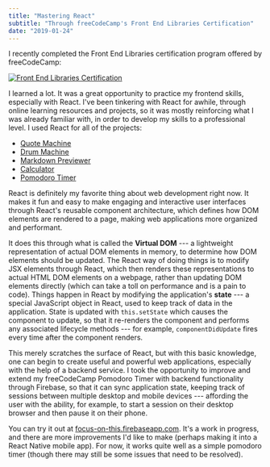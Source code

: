 ```yaml
---
title: "Mastering React"
subtitle: "Through freeCodeCamp's Front End Libraries Certification"
date: "2019-01-24"
---
```


I recently completed the Front End Libraries certification program offered by freeCodeCamp:

[![Front End Libraries Certification](/fcc-frontend-libraries-cert.png)](https://www.freecodecamp.org/certification/tmshkr/front-end-libraries)

I learned a lot. It was a great opportunity to practice my frontend skills, especially with React. I've been tinkering with React for awhile, through online learning resources and projects, so it was mostly reinforcing what I was already familiar with, in order to develop my skills to a professional level. I used React for all of the projects:

- [Quote Machine](https://codepen.io/tmshkr/full/XoZzvR)
- [Drum Machine](https://codepen.io/tmshkr/full/WLzBNG)
- [Markdown Previewer](https://codepen.io/tmshkr/full/dwmNaZ)
- [Calculator](https://codepen.io/tmshkr/full/OrEbEM)
- [Pomodoro Timer](https://codepen.io/tmshkr/full/Orajrg)

React is definitely my favorite thing about web development right now. It makes it fun and easy to make engaging and interactive user interfaces through React's reusable component architecture, which defines how DOM elements are rendered to a page, making web applications more organized and performant.

It does this through what is called the **Virtual DOM** --- a lightweight representation of actual DOM elements in memory, to determine how DOM elements should be updated. The React way of doing things is to modify JSX elements through React, which then renders these representations to actual HTML DOM elements on a webpage, rather than updating DOM elements directly (which can take a toll on performance and is a pain to code). Things happen in React by modifying the application's **state** --- a special JavaScript object in React, used to keep track of data in the application. State is updated with `this.setState` which causes the component to update, so that it re-renders the component and performs any associated lifecycle methods --- for example, `componentDidUpdate` fires every time after the component renders.

This merely scratches the surface of React, but with this basic knowledge, one can begin to create useful and powerful web applications, especially with the help of a backend service. I took the opportunity to improve and extend my freeCodeCamp Pomodoro Timer with backend functionality through Firebase, so that it can sync application state, keeping track of sessions between multiple desktop and mobile devices --- affording the user with the ability, for example, to start a session on their desktop browser and then pause it on their phone.

You can try it out at [focus-on-this.firebaseapp.com](https://focus-on-this.firebaseapp.com/). It's a work in progress, and there are more improvements I'd like to make (perhaps making it into a React Native mobile app). For now, it works quite well as a simple pomodoro timer (though there may still be some issues that need to be resolved).
